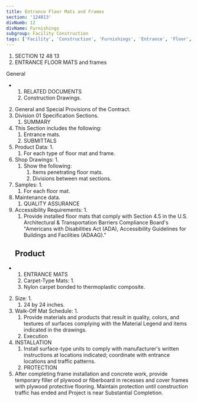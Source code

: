 ```yaml
---
title: Entrance Floor Mats and Frames
section: '124813'
divNumb: 12
divName: Furnishings
subgroup: Facility Construction
tags: ['Facility', 'Construction', 'Furnishings', 'Entrance', 'Floor', 'Mats', 'Frames']
---
```


   1. SECTION 12 48 13
   1. ENTRANCE FLOOR MATS and frames

General

* 
	1. RELATED DOCUMENTS
   1. Construction Drawings.
2. General and Special Provisions of the Contract.
3. Division 01 Specification Sections.
	1. SUMMARY
4. This Section includes the following:
	1. Entrance mats.
	2. SUBMITTALS
5. Product Data:
      1. 
	1. For each type of floor mat and frame.
6. Shop Drawings:
      1. 
	1. Show the following:
		1. Items penetrating floor mats.
		2. Divisions between mat sections.
7. Samples:
      1. 
	1. For each floor mat.
8. Maintenance data.
	1. QUALITY ASSURANCE
9. Accessibility Requirements:
      1. 
	1. Provide installed floor mats that comply with Section 4.5 in the U.S. Architectural & Transportation Barriers Compliance Board's "Americans with Disabilities Act (ADA), Accessibility Guidelines for Buildings and Facilities (ADAAG)."
   ## Product

* 
	1. ENTRANCE MATS
   1. Carpet-Type Mats:
      1. 
	1. Nylon carpet bonded to thermoplastic composite.
2. Size:
      1. 
	1. 24 by 24 inches.
3. Walk-Off Mat Schedule:
      1. 
	1. Provide materials and products that result in quality, colors, and textures of surfaces complying with the Material Legend and items indicated in the drawings.
   1. Execution
1. INSTALLATION
   1. Install surface-type units to comply with manufacturer's written instructions at locations indicated; coordinate with entrance locations and traffic patterns.
	1. PROTECTION
2. After completing frame installation and concrete work, provide temporary filler of plywood or fiberboard in recesses and cover frames with plywood protective flooring. Maintain protection until construction traffic has ended and Project is near Substantial Completion.

